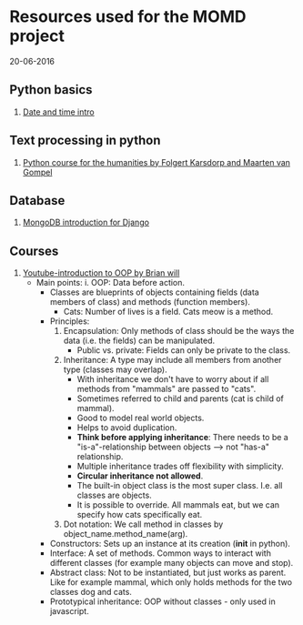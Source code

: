 # Resources used for the MOMD project
20-06-2016

## Python basics
1. [Date and time intro](http://www.pythonforbeginners.com/basics/python-datetime-time-examples)

## Text processing in python
1. [Python course for the humanities by Folgert Karsdorp and Maarten van Gompel](http://nbviewer.jupyter.org/github/fbkarsdorp/python-course/blob/master/Chapter%202%20-%20First%20steps.ipynb)

## Database
1. [MongoDB introduction for Django](https://django-mongodb-engine.readthedocs.io/en/latest/)

## Courses
1. [Youtube-introduction to OOP by Brian will](https://www.youtube.com/watch?v=lbXsrHGhBAU)
	- Main points:
		i. OOP: Data before action.
		+ Classes are blueprints of objects containing fields (data members of class) and methods (function members).
			- Cats: Number of lives is a field. Cats meow is a method.
		+ Principles:
			1. Encapsulation: Only methods of class should be the ways the data (i.e. the fields) can be manipulated.
				- Public vs. private: Fields can only be private to the class.
			2. Inheritance: A type may include all members from another type (classes may overlap).
				- With inheritance we don't have to worry about if all methods from "mammals" are passed to "cats".
				- Sometimes referred to child and parents (cat is child of mammal).
				- Good to model real world objects.
				- Helps to avoid duplication.
				- **Think before applying inheritance**: There needs to be a "is-a"-relationship between objects --> not "has-a" relationship.
				- Multiple inheritance trades off flexibility with simplicity.
				- **Circular inheritance not allowed**.
				- The built-in object class is the most super class. I.e. all classes are objects.
				- It is possible to override. All mammals eat, but we can specify how cats specifically eat.
			3. Dot notation: We call method in classes by object_name.method_name(arg).
		+ Constructors: Sets up an instance at its creation (__init__ in python).
		+ Interface: A set of methods. Common ways to interact with different classes (for example many objects can move and stop).
		+ Abstract class: Not to be instantiated, but just works as parent. Like for example mammal, which only holds methods for the two classes dog and cats.
		+ Prototypical inheritance: OOP without classes - only used in javascript.